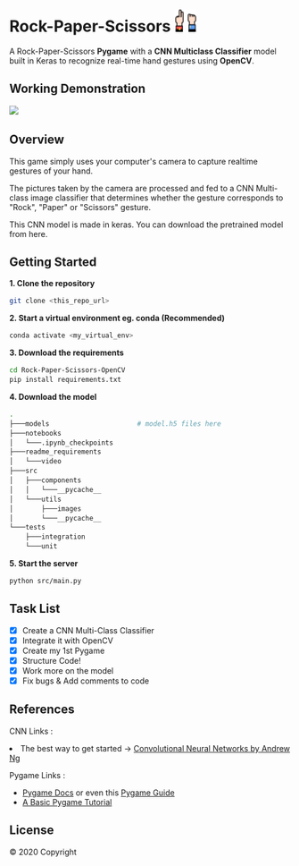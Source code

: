 <!-- @format -->

# Rock-Paper-Scissors <img src="https://github.com/Darlene-Naz/Rock-Paper-Scissors-OpenCV/blob/master/src/utils/images/gaming.png" height="40px" width="40px"/>

A Rock-Paper-Scissors <b>Pygame</b> with a <b>CNN Multiclass Classifier</b> model built in Keras to recognize real-time hand gestures using <b>OpenCV</b>.

## Working Demonstration

![](readme_requirements/video/rps.gif)

## Overview

This game simply uses your computer's camera to capture realtime gestures of your hand.

The pictures taken by the camera are processed and fed to a CNN Multi-class image classifier that determines whether the gesture corresponds to "Rock", "Paper" or "Scissors" gesture.

This CNN model is made in keras. You can download the pretrained model from here.

## Getting Started

**1. Clone the repository**

```bash
git clone <this_repo_url>
```

**2. Start a virtual environment eg. conda (Recommended)**

```bash
conda activate <my_virtual_env>
```

**3. Download the requirements**

```bash
cd Rock-Paper-Scissors-OpenCV
pip install requirements.txt
```

**4. Download the model**

```bash
.
├───models                      # model.h5 files here
├───notebooks
│   └───.ipynb_checkpoints
├───readme_requirements
│   └───video
├───src
│   ├───components
│   │   └───__pycache__
│   └───utils
│       ├───images
│       └───__pycache__
└───tests
    ├───integration
    └───unit
```

**5. Start the server**

```bash
python src/main.py
```

## Task List

- [x] Create a CNN Multi-Class Classifier
- [x] Integrate it with OpenCV
- [x] Create my 1st Pygame
- [x] Structure Code!
- [x] Work more on the model
- [x] Fix bugs & Add comments to code

## References

CNN Links :

<li>The best way to get started -> <a href="https://www.coursera.org/learn/convolutional-neural-networks/">Convolutional Neural Networks by Andrew Ng</a>

Pygame Links :

<ul>
<li><a href="https://www.pygame.org/docs/">Pygame Docs</a> or even this <a href="https://pygame.readthedocs.io/">Pygame Guide</a></li>
<li><a href="https://www.101computing.net/getting-started-with-pygame/">A Basic Pygame Tutorial</a></li>
</ul>

## License

© 2020 Copyright
